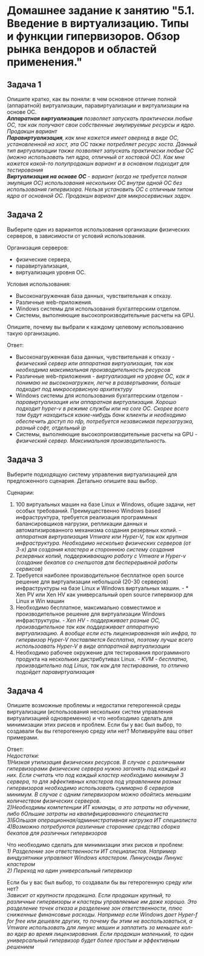 
# Домашнее задание к занятию "5.1. Введение в виртуализацию. Типы и функции гипервизоров. Обзор рынка вендоров и областей применения."

## Задача 1

Опишите кратко, как вы поняли: в чем основное отличие полной (аппаратной) виртуализации, паравиртуализации и виртуализации на основе ОС.   
***Аппаратная виртуализация** позволяет запускать практически любые ОС, так как получают свои собственные эмулируемые ресурсы и ядро. Продакшн вариант   
**Паравиртуализация**, как мне кажется имеет оверхед в виде ОС, установленной на хост, эта ОС также потребляет ресурс хоста. Данный тип виртуализации также позволяет запускать практически любые ОС (можно использовать тип ядра, отличный от хостовой ОС). Как мне кажется какой-то полупродакшн вариант и в основном подходит для тестирования   
**Виртуализация на основе ОС** - вариант (когда не требуется полная эмуляция ОС)  использования нескольких ОС внутри одной ОС без использования гипервизора. Нельзя установить ОС с отличным типом ядра от основной ОС. Продакшн вариант для микросервисных задач.*

## Задача 2

Выберите один из вариантов использования организации физических серверов, в зависимости от условий использования.

Организация серверов:
- физические сервера,
- паравиртуализация,
- виртуализация уровня ОС.

Условия использования:
- Высоконагруженная база данных, чувствительная к отказу.
- Различные web-приложения.
- Windows системы для использования бухгалтерским отделом.
- Системы, выполняющие высокопроизводительные расчеты на GPU.

Опишите, почему вы выбрали к каждому целевому использованию такую организацию.

Ответ:   
- Высоконагруженная база данных, чувствительная к отказу - *физический сервер или аппаратная виртуализация, так как необходима максимальная производительность ресурсов*
- Различные web-приложения - *виртуализация на уровне ОС, как я понимаю не высоконагружен, легче в развертывании, больше подходит под микросервисную архитектуру*
- Windows системы для использования бухгалтерским отделом - *паравиртуализация или аппаратная виртуализация. Хорошо подходит hyper-v в режиме службы или на core ОС. Скорее всего там будут находиться какие-нибудь банк клиенты и необходимо обеспечить доступ по rdp, потребуется независимая перезагрузка, разный софт, отдельный ip*
- Системы, выполняющие высокопроизводительные расчеты на GPU  - *физический сервер. Максимальная производительность.*

## Задача 3

Выберите подходящую систему управления виртуализацией для предложенного сценария. Детально опишите ваш выбор.

Сценарии:

1. 100 виртуальных машин на базе Linux и Windows, общие задачи, нет особых требований. Преимущественно Windows based инфраструктура, требуется реализация программных балансировщиков нагрузки, репликации данных и автоматизированного механизма создания резервных копий. -  *аппаратная виртуализация Vmware или Hyper-V, так как крупная инфраструктура. Необходимо несколько физических серверов (от 3-х) для создания кластера и стороннюю систему создания резервных копий, поддерживающую работу с Vmware и Hyper-v (создание бекапов со снепшотов для бесперерывной работы сервисов)*
2. Требуется наиболее производительное бесплатное open source решение для виртуализации небольшой (20-30 серверов) инфраструктуры на базе Linux и Windows виртуальных машин. - * Xen PV или Xen HV как универсальный open source гипервизор для Linux и Win машин
3. Необходимо бесплатное, максимально совместимое и производительное решение для виртуализации Windows инфраструктуры. - *Xen HV - поддерживает разные ОС, производительное так как поддерживает аппаратную виртуализацию. А вообще если есть лицензированная win инфра, то гипервизор Hyper-V поставляется бесплатно, поэтому лучше всего использоавать Hyper-V в виде аппаратной виртуализации*
4. Необходимо рабочее окружение для тестирования программного продукта на нескольких дистрибутивах Linux. - *KVM -  бесплатно, производительно под Linux, так как для тестирования, то отлично подойдет паравиртуализация*

## Задача 4

Опишите возможные проблемы и недостатки гетерогенной среды виртуализации (использования нескольких систем управления виртуализацией одновременно) и что необходимо сделать для минимизации этих рисков и проблем. Если бы у вас был выбор, то создавали бы вы гетерогенную среду или нет? Мотивируйте ваш ответ примерами.

Ответ:   
*Недостатки:      
1)Низкая утилизация физических ресурсов. В случае с различными гипервизорами физические сервера нужно загонять под каждый из них. Если считать что под каждый кластер необходимо минимум 3 сервера, то для эффективных кластеров под управлением разных гипервизоров необходимо использовать суммарно 6 серверов минимум. В случае с одним гипервизором можно обойтись меньшим количеством физических серверов.   
2)Необходимы компетенции ИТ команды, а это затраты на обучение, либо бОльшие затраты на квалифицированного специалиста   
3)БОльшая операционная/административная нагрузка ИТ специалиста   
4)Возможно потребуются различные сторонние средства сборка бекапов для различных гипервизоров*   

Что необходимо сделать для минимизации этих рисков и проблем:   
*1) Разделение зон ответственности ИТ специалистов. Например виндузятники управляют Windows кластером. Линкусоиды Линукс кластером   
2) Переход на один универсальный гипервизор*   

Если бы у вас был выбор, то создавали бы вы гетерогенную среду или нет?     
*Зависит от крупности продакшна. Если продакшн крупный, то различные гипервизоры и кластеры управляемые им даже хорошо. Это разделение точек отказа и разделение зон ответственности, плюс сниженные финансовые расходы. Например если Windows дает Hyper-f for free или дешевле других, то почему бы этим не воспользоваться, а Vmware использовать для линукс машин и заплатить за меньшее кол-во ядер во время лицензирования. Если продакшн маленький, то один универсальный гипервизор будет более простым и эффективным решением*

